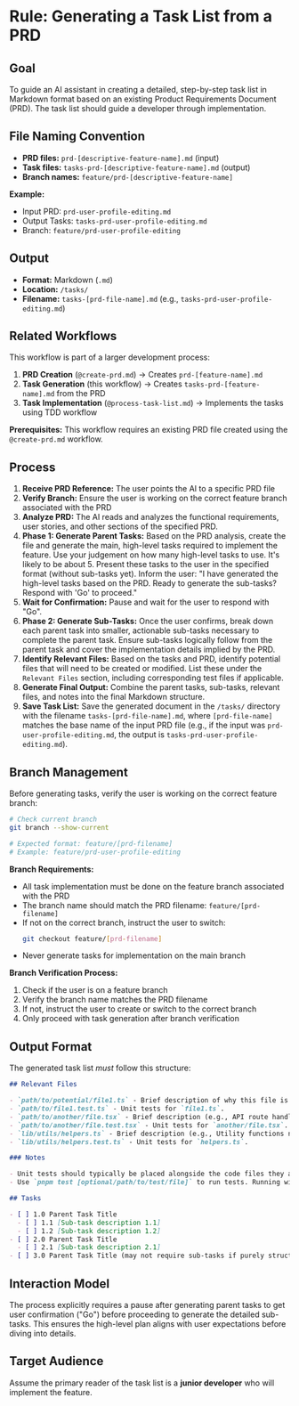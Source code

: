 # Rule: Generating a Task List from a PRD

## Goal

To guide an AI assistant in creating a detailed, step-by-step task list in Markdown format based on an existing Product Requirements Document (PRD). The task list should guide a developer through implementation.

## File Naming Convention

- **PRD files:** `prd-[descriptive-feature-name].md` (input)
- **Task files:** `tasks-prd-[descriptive-feature-name].md` (output)
- **Branch names:** `feature/prd-[descriptive-feature-name]`

**Example:**

- Input PRD: `prd-user-profile-editing.md`
- Output Tasks: `tasks-prd-user-profile-editing.md`
- Branch: `feature/prd-user-profile-editing`

## Output

- **Format:** Markdown (`.md`)
- **Location:** `/tasks/`
- **Filename:** `tasks-[prd-file-name].md` (e.g., `tasks-prd-user-profile-editing.md`)

## Related Workflows

This workflow is part of a larger development process:

1. **PRD Creation** (`@create-prd.md`) → Creates `prd-[feature-name].md`
2. **Task Generation** (this workflow) → Creates `tasks-prd-[feature-name].md` from the PRD
3. **Task Implementation** (`@process-task-list.md`) → Implements the tasks using TDD workflow

**Prerequisites:** This workflow requires an existing PRD file created using the `@create-prd.md` workflow.

## Process

1.  **Receive PRD Reference:** The user points the AI to a specific PRD file
2.  **Verify Branch:** Ensure the user is working on the correct feature branch associated with the PRD
3.  **Analyze PRD:** The AI reads and analyzes the functional requirements, user stories, and other sections of the specified PRD.
4.  **Phase 1: Generate Parent Tasks:** Based on the PRD analysis, create the file and generate the main, high-level tasks required to implement the feature. Use your judgement on how many high-level tasks to use. It's likely to be about 5. Present these tasks to the user in the specified format (without sub-tasks yet). Inform the user: "I have generated the high-level tasks based on the PRD. Ready to generate the sub-tasks? Respond with 'Go' to proceed."
5.  **Wait for Confirmation:** Pause and wait for the user to respond with "Go".
6.  **Phase 2: Generate Sub-Tasks:** Once the user confirms, break down each parent task into smaller, actionable sub-tasks necessary to complete the parent task. Ensure sub-tasks logically follow from the parent task and cover the implementation details implied by the PRD.
7.  **Identify Relevant Files:** Based on the tasks and PRD, identify potential files that will need to be created or modified. List these under the `Relevant Files` section, including corresponding test files if applicable.
8.  **Generate Final Output:** Combine the parent tasks, sub-tasks, relevant files, and notes into the final Markdown structure.
9.  **Save Task List:** Save the generated document in the `/tasks/` directory with the filename `tasks-[prd-file-name].md`, where `[prd-file-name]` matches the base name of the input PRD file (e.g., if the input was `prd-user-profile-editing.md`, the output is `tasks-prd-user-profile-editing.md`).

## Branch Management

Before generating tasks, verify the user is working on the correct feature branch:

```bash
# Check current branch
git branch --show-current

# Expected format: feature/[prd-filename]
# Example: feature/prd-user-profile-editing
```

**Branch Requirements:**

- All task implementation must be done on the feature branch associated with the PRD
- The branch name should match the PRD filename: `feature/[prd-filename]`
- If not on the correct branch, instruct the user to switch:
  ```bash
  git checkout feature/[prd-filename]
  ```
- Never generate tasks for implementation on the main branch

**Branch Verification Process:**

1. Check if the user is on a feature branch
2. Verify the branch name matches the PRD filename
3. If not, instruct the user to create or switch to the correct branch
4. Only proceed with task generation after branch verification

## Output Format

The generated task list _must_ follow this structure:

```markdown
## Relevant Files

- `path/to/potential/file1.ts` - Brief description of why this file is relevant (e.g., Contains the main component for this feature).
- `path/to/file1.test.ts` - Unit tests for `file1.ts`.
- `path/to/another/file.tsx` - Brief description (e.g., API route handler for data submission).
- `path/to/another/file.test.tsx` - Unit tests for `another/file.tsx`.
- `lib/utils/helpers.ts` - Brief description (e.g., Utility functions needed for calculations).
- `lib/utils/helpers.test.ts` - Unit tests for `helpers.ts`.

### Notes

- Unit tests should typically be placed alongside the code files they are testing (e.g., `MyComponent.tsx` and `MyComponent.test.tsx` in the same directory).
- Use `pnpm test [optional/path/to/test/file]` to run tests. Running without a path executes all tests found by the Jest configuration.

## Tasks

- [ ] 1.0 Parent Task Title
  - [ ] 1.1 [Sub-task description 1.1]
  - [ ] 1.2 [Sub-task description 1.2]
- [ ] 2.0 Parent Task Title
  - [ ] 2.1 [Sub-task description 2.1]
- [ ] 3.0 Parent Task Title (may not require sub-tasks if purely structural or configuration)
```

## Interaction Model

The process explicitly requires a pause after generating parent tasks to get user confirmation ("Go") before proceeding to generate the detailed sub-tasks. This ensures the high-level plan aligns with user expectations before diving into details.

## Target Audience

Assume the primary reader of the task list is a **junior developer** who will implement the feature.
